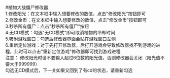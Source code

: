 #植物大战僵尸修改器  
1.修改阳光：在文本框中输入想要修改的数值，点击"修改阳光"按钮即可  
2.修改金币：在文本框中输入想要修改的数值，点击"修改金币"按钮即可  
3.秒杀所有僵尸：点击"秒杀所有僵尸"按钮  
4.无CD模式：勾选"无CD模式"即可取消植物的冷却时间  
5.吸附游戏窗口：勾选后修改器界面会贴在游戏窗口左侧  
6.重新定位游戏：对于先打开修改器，后打开游戏会导致修改器找不到游戏的进程，此时可以点击"重新定位游戏"修改器即可找到游戏进程  
注意：   修改阳光时请不要输入超过6位数的阳光值，否则修改器会关闭（阳光值不要大于999999）  
        勾选无CD模式后，下一关如果又回到了有cd的状态，请重新勾选  
